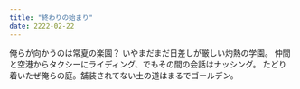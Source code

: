 ```yaml
---
title: "終わりの始まり"
date: 2222-02-22
---
```

俺らが向かうのは常夏の楽園？ いやまだまだ日差しが厳しい灼熱の学園。 仲間と空港からタクシーにライディング、でもその間の会話はナッシング。 たどり着いたぜ俺らの庭。舗装されてない土の道はまるでゴールデン。
